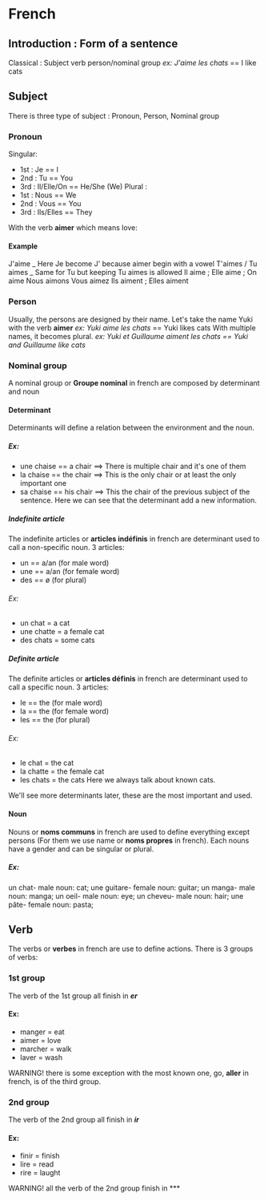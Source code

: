 # French

## Introduction : Form of a sentence

Classical : Subject verb person/nominal group
_ex: J'aime les chats_ == I like cats

## Subject

There is three type of subject : Pronoun, Person, Nominal group

### Pronoun

Singular:

-   1st : Je == I
-   2nd : Tu == You
-   3rd : Il/Elle/On == He/She (We)
    Plural :
-   1st : Nous == We
-   2nd : Vous == You
-   3rd : Ils/Elles == They

With the verb **aimer** which means love:

#### Example

J'aime _ Here Je become J' because aimer begin with a vowel
T'aimes / Tu aimes _ Same for Tu but keeping Tu aimes is allowed
Il aime ; Elle aime ; On aime
Nous aimons
Vous aimez
Ils aiment ; Elles aiment

### Person

Usually, the persons are designed by their name. Let's take the name Yuki with the verb **aimer**
_ex: Yuki aime les chats_ == Yuki likes cats
With multiple names, it becomes plural.
_ex: Yuki et Guillaume aiment les chats == Yuki and Guillaume like cats_

### Nominal group

A nominal group or **Groupe nominal** in french are composed by determinant and noun

#### Determinant

Determinants will define a relation between the environment and the noun.

##### Ex:

-   une chaise == a chair ==> There is multiple chair and it's one of them
-   la chaise == the chair ==> This is the only chair or at least the only important one
-   sa chaise == his chair ==> This the chair of the previous subject of the sentence.
    Here we can see that the determinant add a new information.

##### Indefinite article

The indefinite articles or **articles indéfinis** in french are determinant used to call a non-specific noun.
3 articles:

-   un == a/an (for male word)
-   une == a/an (for female word)
-   des == ø (for plural)

###### Ex:

-   un chat = a cat
-   une chatte = a female cat
-   des chats = some cats

##### Definite article

The definite articles or **articles définis** in french are determinant used to call a specific noun.
3 articles:

-   le == the (for male word)
-   la == the (for female word)
-   les == the (for plural)

###### Ex:

-   le chat = the cat
-   la chatte = the female cat
-   les chats = the cats
    Here we always talk about known cats.

We'll see more determinants later, these are the most important and used.

#### Noun

Nouns or **noms communs** in french are used to define everything except persons (For them we use name or **noms propres** in french).
Each nouns have a gender and can be singular or plural.

##### Ex:

un chat- male noun: cat;
une guitare- female noun: guitar;
un manga- male noun: manga;
un oeil- male noun: eye;
un cheveu- male noun: hair;
une pâte- female noun: pasta;

## Verb

The verbs or **verbes** in french are use to define actions.
There is 3 groups of verbs:

### 1st group

The verb of the 1st group all finish in **_er_**

#### Ex:

-   manger = eat
-   aimer = love
-   marcher = walk
-   laver = wash

WARNING! there is some exception with the most known one, go, **aller** in french, is of the third group.

### 2nd group

The verb of the 2nd group all finish in **_ir_**

#### Ex:

- finir = finish
- lire = read
- rire = laught

WARNING! all the verb of the 2nd group finish in ***